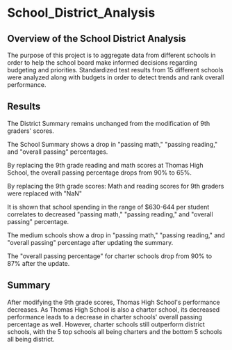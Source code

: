 # School_District_Analysis

## Overview of the School District Analysis

The purpose of this project is to aggregate data from different schools in order to help the school board make informed decisions regarding budgeting and priorities. Standardized test results from 15 different schools were analyzed along with budgets in order to detect trends and rank overall performance.

## Results

The District Summary remains unchanged from the modification of 9th graders' scores. 

The School Summary shows a drop in "passing math," "passing reading," and "overall passing" percentages. 

By replacing the 9th grade reading and math scores at Thomas High School, the overall passing percentage drops from 90% to 65%.

By replacing the 9th grade scores: 
Math and reading scores for 9th graders were replaced with "NaN"

It is shown that school spending in the range of $630-644 per student correlates to decreased "passing math," "passing reading," and "overall passing" percentage.

The medium schools show a drop in "passing math," "passing reading," and "overall passing" percentage after updating the summary. 

The "overall passing percentage" for charter schools drop from 90% to 87% after the update.

## Summary

After modifying the 9th grade scores, Thomas High School's performance decreases. As Thomas High School is also a charter school, its decreased performance leads to a decrease in charter schools' overall passing percentage as well. However, charter schools still outperform district schools, with the 5 top schools all being charters and the bottom 5 schools all being district.
